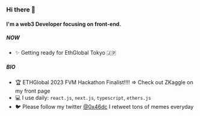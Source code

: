 ### Hi there 👋

#### I'm a web3 Developer focusing on front-end.

##### NOW

- ✨ Getting ready for EthGlobal Tokyo 🇯🇵  

##### BIO
- 🏆 ETHGlobal 2023 FVM Hackathon Finalist!!!! => Check out ZKaggle on my front page 
- 💻 I use daily: `react.js`, `next.js`, `typescript`, `ethers.js`
- 🐦 Please follow my twitter [@0x46dc](https://twitter.com/0x46dc) I retweet tons of memes everyday 

<!-- [![Top Langs](https://github-readme-stats.vercel.app/api/top-langs/?username=neil0x46dc&layout=compact)](https://github.com/neil0x46dc/github-readme-stats) -->
